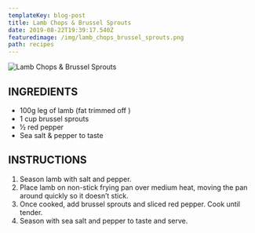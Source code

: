 ```yaml
---
templateKey: blog-post
title: Lamb Chops & Brussel Sprouts
date: 2019-08-22T19:39:17.540Z
featuredimage: /img/lamb_chops_brussel_sprouts.png
path: recipes
---
```

![Lamb Chops & Brussel Sprouts](/img/lamb_chops_brussel_sprouts.png)

## INGREDIENTS

* 100g leg of lamb (fat trimmed off )
* 1 cup brussel sprouts
* ½ red pepper
* Sea salt & pepper to taste

## INSTRUCTIONS

1. Season lamb with salt and pepper.
2. Place lamb on non-stick frying pan over medium heat, moving the pan around quickly so it doesn’t stick.
3. Once cooked, add brussel sprouts and sliced red pepper. Cook until tender.
4. Season with sea salt and pepper to taste and serve.
